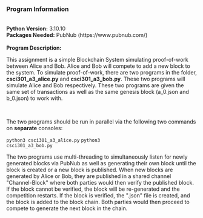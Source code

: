 <h3>Program Information</h3>
<br>
<b>Python Version:</b> 3.10.10
<br>
<b>Packages Needed:</b> PubNub (https://www.pubnub.com/)
<br><br>
<b>Program Description:</b>
<br>
<p>
  This assignment is a simple Blockchain System simulating proof-of-work between 
  Alice and Bob. Alice and Bob will compete to add a new block to the system. To simulate 
  proof-of-work, there are two programs in the folder, <b>csci301_a3_alice.py</b> and 
  <b>csci301_a3_bob.py</b>. These two programs will simulate Alice and Bob respectively. These two 
  programs are given the same set of transactions as well as the same genesis block (a_0.json 
  and b_0.json) to work with.
</p><br>
<p>The two programs should be run in parallel via the following two commands on <b>separate</b> consoles: </p>

<code>python3 csci301_a3_alice.py</code>
<code>python3 csci301_a3_bob.py</code>
<br>
<p>
  The two programs use multi-threading to simultaneously listen for newly generated 
  blocks via PubNub as well as generating their own block until the block is created or a new 
  block is published. When new blocks are generated by Alice or Bob, they are published in a 
  shared channel "Channel-Block" where both parties would then verify the published block. If 
  the block cannot be verified, the block will be re-generated and the competition restarts. If 
  the block is verified, the ".json" file is created, and the block is added to the block chain.
  Both parties would then proceed to compete to generate the next block in the chain.
</p>
 
